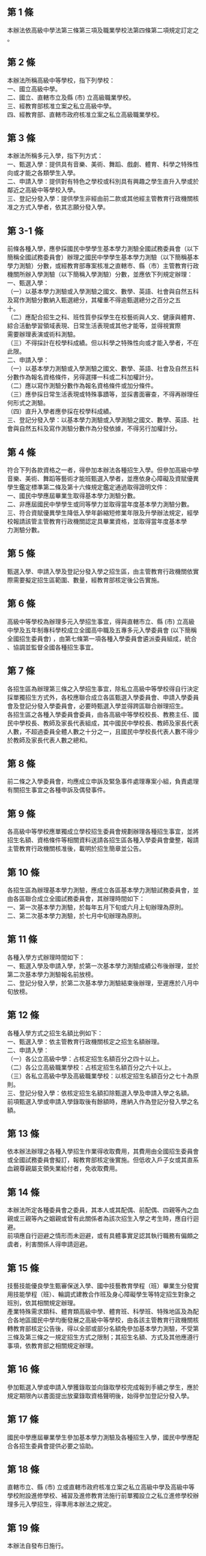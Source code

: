 第 1 條
-------
本辦法依高級中學法第三條第三項及職業學校法第四條第二項規定訂定之  
。

第 2 條
-------
本辦法所稱高級中等學校，指下列學校：                              
一、國立高級中學。                                                
二、國立、直轄市立及縣 (市) 立高級職業學校。                      
三、經教育部核准立案之私立高級中學。                              
四、經教育部、直轄市政府核准立案之私立高級職業學校。

第 3 條
-------
本辦法所稱多元入學，指下列方式：  
一、甄選入學：提供具有音樂、美術、舞蹈、戲劇、體育、科學之特殊性  
    向或才能之各類學生入學。  
二、申請入學：提供對有特色之學校或科別具有興趣之學生直升入學或於  
    鄰近之高級中等學校入學。  
三、登記分發入學：提供學生非經由前二款或其他經主管教育行政機關核  
    准之方式入學者，依其志願分發入學。

第 3-1 條
---------
前條各種入學，應參採國民中學學生基本學力測驗全國試務委員會（以下  
簡稱全國試務委員會）辦理之國民中學學生基本學力測驗（以下簡稱基本  
學力測驗）分數，或經教育部專案核准之直轄市、縣（市）主管教育行政  
機關所辦入學測驗（以下簡稱入學測驗）分數，並應依下列規定辦理：  
一、甄選入學：  
（一）以基本學力測驗或入學測驗之國文、數學、英語、社會與自然五科  
      及寫作測驗分數納入甄選總分，其權重不得逾甄選總分之百分之五  
      十。  
（二）應配合招生之科、班性質參採學生在校藝術與人文、健康與體育、  
      綜合活動學習領域表現、日常生活表現或其他才能等，並得視實際  
      需要辦理表演或術科測驗。  
（三）不得採計在校學科成績。但以科學之特殊性向或才能入學者，不在  
      此限。  
二、申請入學：  
（一）以基本學力測驗或入學測驗之國文、數學、英語、社會及自然五科  
      分數作為報名資格條件，另得選擇一科或二科加權計分。  
（二）應以寫作測驗分數作為報名資格條件或加分條件。  
（三）應參採日常生活表現或特殊事蹟等，並採書面審查，不得再辦理任  
      何形式之測驗。  
（四）直升入學者應參採在校學科成績。  
三、登記分發入學：以基本學力測驗或入學測驗之國文、數學、英語、社  
    會與自然五科及寫作測驗分數作為分發依據，不得另行加權計分。

第 4 條
-------
符合下列各款資格之一者，得參加本辦法各種招生入學。但參加高級中學  
音樂、美術、舞蹈等藝術才能班甄選入學者，並應依身心障礙及資賦優異  
學生鑑定標準第二條及第十六條規定鑑定通過取得證明文件：  
一、國民中學應屆畢業生取得基本學力測驗分數。  
二、非應屆國民中學學生或同等學力並取得當年度基本學力測驗分數。  
三、符合資賦優異學生降低入學年齡縮短修業年限及升學辦法規定，經學  
    校報請該管主管教育行政機關認定具畢業資格，並取得當年度基本學  
    力測驗分數。

第 5 條
-------
甄選入學、申請入學及登記分發入學之招生區，由主管教育行政機關依實  
際需要擬定招生區範圍、數量，經教育部核定後公告實施。

第 6 條
-------
高級中等學校為辦理多元入學招生事宜，得與直轄市立、縣 (市) 立高級  
中學及五年制專科學校成立全國高中職及五專多元入學委員會 (以下簡稱  
全國招生委員會) ，由第七條第一項各種入學委員會遴派委員組成，統合  
、協調並監督全國各種招生事宜。

第 7 條
-------
各招生區為辦理第三條之入學招生事宜，除私立高級中等學校得自行決定  
採單獨招生方式外，各校應聯合成立各區甄選入學委員會、申請入學委員  
會及登記分發入學委員會，必要時甄選入學並得跨區聯合辦理招生。      
各招生區之各種入學委員會委員，由各高級中等學校校長、教務主任、國  
民中學校長、教師及家長代表組成，其中國民中學校長、教師及家長代表  
人數，不超過委員全體人數之十分之一，且國民中學校長代表人數不得少  
於教師及家長代表人數之總和。

第 8 條
-------
前二條之入學委員會，均應成立申訴及緊急事件處理專案小組，負責處理  
有關招生事宜之各種申訴及偶發事件。

第 9 條
-------
各高級中等學校應單獨成立學校招生委員會規劃辦理各種招生事宜，並將  
招生名額、資格條件等相關資料送請各招生區各種入學委員會彙整，報請  
主管教育行政機關核准後，載明於招生簡章並公告。

第 10 條
--------
各招生區為辦理基本學力測驗，應成立各區基本學力測驗試務委員會，並  
由各區聯合成立全國試務委員會，其辦理時間如下：  
一、第一次基本學力測驗，於每年五月下旬或六月上旬辦理為原則。  
二、第二次基本學力測驗，於七月中旬辦理為原則。

第 11 條
--------
各種入學方式辦理時間如下：                                        
一、甄選入學及申請入學，於第一次基本學力測驗成績公布後辦理，並於  
    第二次基本學力測驗報名前放榜。                                
二、登記分發入學，於第二次基本學力測驗結束後辦理，至遲應於八月中  
    旬放榜。

第 12 條
--------
各種入學方式之招生名額比例如下：   
一、甄選入學：依主管教育行政機關核定之招生名額辦理。  
二、申請入學：  
（一）各公立高級中學：占核定招生名額百分之四十以上。  
（二）各公立高級職業學校：占核定招生名額百分之六十以上。  
（三）各私立高級中學及高級職業學校：以核定招生名額百分之七十為原  
      則。  
三、登記分發入學：依核定招生名額扣除甄選入學及申請入學之名額。  
前項甄選入學或申請入學錄取後有餘額時，應納入作為登記分發入學之名  
額。

第 13 條
--------
依本辦法辦理之各種入學招生作業得收取費用，其費用由全國招生委員會  
或全國試務委員會擬訂，報教育部核定後實施。但低收入戶子女或其直系  
血親尊親屬支領失業給付者，免收取費用。

第 14 條
--------
本辦法所定各種委員會之委員，其本人或其配偶、前配偶、四親等內之血  
親或三親等內之姻親或曾有此關係者為該次招生入學之考生時，應自行迴  
避。                                                              
前項應自行迴避之情形而未迴避，或有具體事實足認其執行職務有偏頗之  
虞者，利害關係人得申請迴避。

第 15 條
--------
技藝技能優良學生甄審保送入學、國中技藝教育學程（班）畢業生分發實  
用技能學程（班）、輪調式建教合作班及身心障礙學生等特定招生對象之  
班別，依其相關規定辦理。  
產業特殊需求類科、體育類高級中學、體育班、科學班、特殊地區及為配  
合各地區國民中學均衡發展之高級中等學校，由各該主管教育行政機關核  
轉教育部核定公告後，得以全部或部分名額免參加基本學力測驗，不受第  
三條及第三條之一規定招生方式之限制；其招生名額、方式及其他應遵行  
事項，依教育部之相關規定辦理。

第 16 條
--------
參加甄選入學或申請入學獲錄取並向錄取學校完成報到手續之學生，應於  
規定期限內以書面提出放棄錄取資格聲明後，始得參加登記分發入學。

第 17 條
--------
國民中學應屆畢業學生參加基本學力測驗及各種招生入學，國民中學應配  
合各招生委員會提供必要之協助。

第 18 條
--------
直轄市立、縣 (市) 立或直轄市政府核准立案之私立高級中學及高級中等  
學校附設進修學校、補習及進修教育法施行前單獨設立之私立進修學校辦  
理多元入學招生，得準用本辦法之規定。

第 19 條
--------
本辦法自發布日施行。

